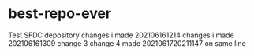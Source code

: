 # best-repo-ever
Test SFDC depository
changes i made 202106161214
changes i made 202106161309
change 3
change 4 made 2021061720211147 on same line
